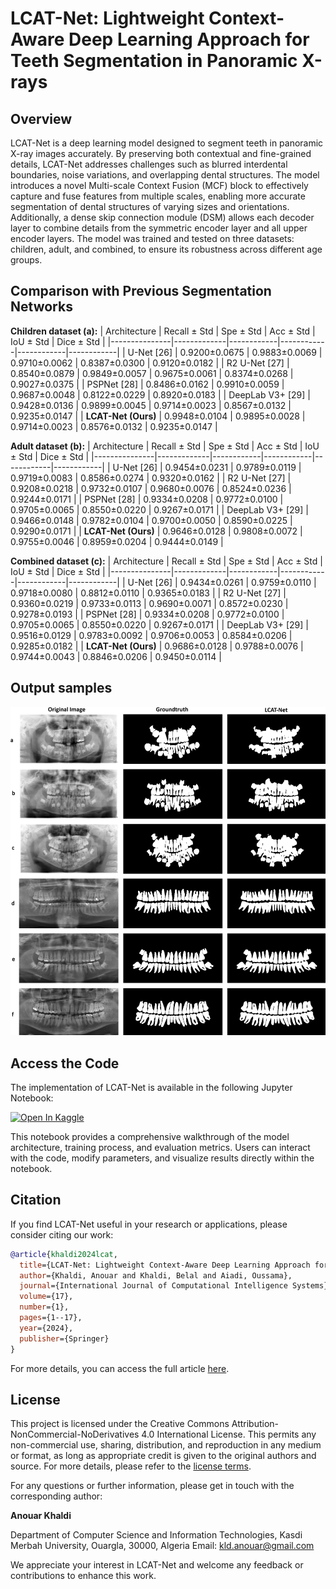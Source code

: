 # LCAT-Net: Lightweight Context-Aware Deep Learning Approach for Teeth Segmentation in Panoramic X-rays

## Overview

LCAT-Net is a deep learning model designed to segment teeth in panoramic X-ray images accurately. By preserving both contextual and fine-grained details, LCAT-Net addresses challenges such as blurred interdental boundaries, noise variations, and overlapping dental structures. The model introduces a novel Multi-scale Context Fusion (MCF) block to effectively capture and fuse features from multiple scales, enabling more accurate segmentation of dental structures of varying sizes and orientations. Additionally, a dense skip connection module (DSM) allows each decoder layer to combine details from the symmetric encoder layer and all upper encoder layers. The model was trained and tested on three datasets: children, adult, and combined, to ensure its robustness across different age groups.


## Comparison with Previous Segmentation Networks
**Children dataset (a):**
| Architecture    | Recall ± Std | Spe ± Std  | Acc ± Std  | IoU ± Std  | Dice ± Std  |
|---------------|-------------|------------|------------|------------|------------|
| U-Net [26]     | 0.9200±0.0675 | 0.9883±0.0069 | 0.9710±0.0062 | 0.8387±0.0300 | 0.9120±0.0182 |
| R2 U-Net [27]  | 0.8540±0.0879 | 0.9849±0.0057 | 0.9675±0.0061 | 0.8374±0.0268 | 0.9027±0.0375 |
| PSPNet [28]    | 0.8486±0.0162 | 0.9910±0.0059 | 0.9687±0.0048 | 0.8122±0.0229 | 0.8920±0.0183 |
| DeepLab V3+ [29] | 0.9428±0.0136 | 0.9899±0.0045 | 0.9714±0.0023 | 0.8567±0.0132 | 0.9235±0.0147 |
| **LCAT-Net (Ours)** | 0.9948±0.0104 | 0.9895±0.0028 | 0.9714±0.0023 | 0.8576±0.0132 | 0.9235±0.0147 |

**Adult dataset (b):**
| Architecture    | Recall ± Std | Spe ± Std  | Acc ± Std  | IoU ± Std  | Dice ± Std  |
|---------------|-------------|------------|------------|------------|------------|
| U-Net [26]     | 0.9454±0.0231 | 0.9789±0.0119 | 0.9719±0.0083 | 0.8586±0.0274 | 0.9320±0.0162 |
| R2 U-Net [27]  | 0.9208±0.0218 | 0.9732±0.0107 | 0.9680±0.0076 | 0.8524±0.0236 | 0.9244±0.0171 |
| PSPNet [28]    | 0.9334±0.0208 | 0.9772±0.0100 | 0.9705±0.0065 | 0.8550±0.0220 | 0.9267±0.0171 |
| DeepLab V3+ [29] | 0.9466±0.0148 | 0.9782±0.0104 | 0.9700±0.0050 | 0.8590±0.0225 | 0.9290±0.0171 |
| **LCAT-Net (Ours)** | 0.9646±0.0128 | 0.9808±0.0072 | 0.9755±0.0046 | 0.8959±0.0204 | 0.9444±0.0149 |

**Combined dataset (c):**
| Architecture    | Recall ± Std | Spe ± Std  | Acc ± Std  | IoU ± Std  | Dice ± Std  |
|---------------|-------------|------------|------------|------------|------------|
| U-Net [26]     | 0.9434±0.0261 | 0.9759±0.0110 | 0.9718±0.0080 | 0.8812±0.0110 | 0.9365±0.0183 |
| R2 U-Net [27]  | 0.9360±0.0219 | 0.9733±0.0113 | 0.9690±0.0071 | 0.8572±0.0230 | 0.9278±0.0193 |
| PSPNet [28]    | 0.9334±0.0208 | 0.9772±0.0100 | 0.9705±0.0065 | 0.8550±0.0220 | 0.9267±0.0171 |
| DeepLab V3+ [29] | 0.9516±0.0129 | 0.9783±0.0092 | 0.9706±0.0053 | 0.8584±0.0206 | 0.9285±0.0182 |
| **LCAT-Net (Ours)** | 0.9686±0.0128 | 0.9788±0.0076 | 0.9744±0.0043 | 0.8846±0.0206 | 0.9450±0.0114 |

## Output samples
![Sample 1](adult_children_samples.png)

## Access the Code

The implementation of LCAT-Net is available in the following Jupyter Notebook:

[![Open In Kaggle](https://kaggle.com/static/images/open-in-kaggle.svg)](https://www.kaggle.com/code/kanouar/lcat-net)

This notebook provides a comprehensive walkthrough of the model architecture, training process, and evaluation metrics. Users can interact with the code, modify parameters, and visualize results directly within the notebook.

## Citation

If you find LCAT-Net useful in your research or applications, please consider citing our work:

```bibtex
@article{khaldi2024lcat,
  title={LCAT-Net: Lightweight Context-Aware Deep Learning Approach for Teeth Segmentation in Panoramic X-rays},
  author={Khaldi, Anouar and Khaldi, Belal and Aiadi, Oussama},
  journal={International Journal of Computational Intelligence Systems},
  volume={17},
  number={1},
  pages={1--17},
  year={2024},
  publisher={Springer}
}
```

For more details, you can access the full article [here](https://doi.org/10.1007/s44196-024-00703-5).

## License

This project is licensed under the Creative Commons Attribution-NonCommercial-NoDerivatives 4.0 International License. This permits any non-commercial use, sharing, distribution, and reproduction in any medium or format, as long as appropriate credit is given to the original authors and source. For more details, please refer to the [license terms](https://creativecommons.org/licenses/by-nc-nd/4.0/).


For any questions or further information, please get in touch with the corresponding author:

**Anouar Khaldi**

Department of Computer Science and Information Technologies, Kasdi Merbah University, Ouargla, 30000, Algeria
Email: [kld.anouar@gmail.com](mailto:kld.anouar@gmail.com)

We appreciate your interest in LCAT-Net and welcome any feedback or contributions to enhance this work.

